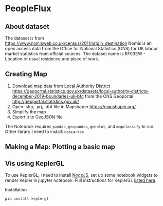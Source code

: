 # PeopleFlux

## About dataset

The dataset is from https://www.nomisweb.co.uk/census/2011/origin_destination Nomis is an open access data from the Office for National Statistics (ONS) for UK labour market statistics from official sources.
The dataset name is RF03EW - Location of usual residence and place of work. 

## Creating Map

1. Download map data from Local Authority District https://geoportal.statistics.gov.uk/datasets/local-authority-districts-december-2019-boundaries-uk-bfc 
from the ONS Geoportal http://geoportal.statistics.gov.uk/
2. Open .shp, .prj, .dbf file in Mapshaper https://mapshaper.org/
3. Simplify the map
4. Export it to GeoJSON file

The Notebook requires `pandas`, `geopandas`, `geoplot`, and `mapclassify` to run. Other library I need to install: `descartes`
 
## Making a Map: Plotting a basic map

## Vis using KeplerGL
To use KeplerGL, I need to install [NodeJS](https://nodejs.org/en/download/), set up some notebook widgets to render Kepler in jupyter notebook. Full instructions for KeplerGL [listed here](https://github.com/keplergl/kepler.gl/tree/master/bindings/kepler.gl-jupyter).

Installation

    pip install keplergl


  

 

<!--stackedit_data:
eyJoaXN0b3J5IjpbMTMzMTUyMDg3NSwxNDA0NDYwMjI3LDE5MD
I1MzM0MjcsLTIwNjA3OTMzNjIsLTExMDE5MzA2MywxMDI1NzIz
MDY3LC0yMTEyMzUzNDY4LDEyNTc5NTAyNzIsMzExMDk5NDUyLD
E0NTIwODA4MzMsMTQ1MzQ5NTYwLC0xNjgxNTg0NjA5LC0xNDk1
OTkwMDY1LC05NTE0NTQzMzBdfQ==
-->